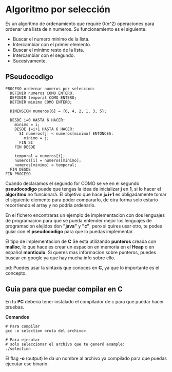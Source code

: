 # Algoritmo por selección

Es un algoritmo de ordenamiento que require 0(n^2) operaciones para ordenar una lista de n numeros. Su funcionamiento es el siguiente.

- Buscar el numero minimo de la lista.
- Intercambiar con el primer elemento.
- Buscar el minimo resto de la lista.
- Intercambiar con el segundo.
- Sucesivamente.


## PSeudocodigo

```
PROCESO ordernar numeros por seleccion:
  DEFINIR numeros COMO ENTERO;
  DEFINIR temporal COMO ENTERO;
  DEFINIR minimo COMO ENTERO;

  DIMENSION numeros[6] = {6, 4, 2, 1, 3, 5};

  DESDE i=0 HASTA 6 HACER:
    minimo = i;
    DESDE j=i+1 HASTA 6 HACER:
      SI numeros[j] < numeros[minimo] ENTONCES:
        minimo = j;
      FIN SI
    FIN DESDE

    temporal = numeros[i];
    numeros[i] = numeros[minimo];
    numeros[minimo] = temporal;
  FIN DESDE
FIN PROCESO
```

Cuando declaramos el segundo for COMO se ve en el segundo **pseudocodigo** puede que tengas la idea de inicializar **j** en **1**, si lo hacer el **algoritmo** no funcionará. El objetivo que hace **j=i+1** es obligadamente tomar el siguiente elemento para poder compararlo, de otra forma solo estario recorriendo el array y no podria ordenarlo.

En el fichero encontraras un ejemplo de implementacion con dos lenguajes de programacion para que se pueda entender mejor los lenguajes de programacion elejidos don **"java"** y **"c"**, pero si quires usar otro, te podes guiar con el **pseudocodigo** para que lo puedas implementar.

El tipo de implementacion de **C** Se esta utilizando **punteros** creada con **malloc**, lo que hace es crear un espacion en memoria en el **Heap** o en español **monticulo**. Si queres mas informacion sobre punteros, puedes buscar en google ya que hay mucha info sobre ello.

pd: Puedes usar la sintaxis que conoces en **C**, ya que lo importante es el concepto.
 
## Guia para que puedar compilar en **C**

En tu **PC** deberia tener instalado el compilador de c para que puedar hacer pruebas.

**Comandos**

```shell
# Para compilar
gcc -o selection <ruta del archivo> 

# Para ejecutar
# solo seleccionar el archivo que te generó example:
./selection
```

El flag **-o** (output) le da un nombre al archivo ya compilado para que puedas ejecutar ese binario.